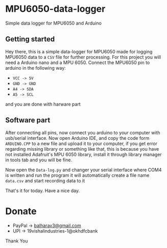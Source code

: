 # MPU6050-data-logger
Simple data logger for MPU6050 and Arduino

## Getting started 

Hey there, this is a simple data-logger for MPU6050 made for logging MPU6050 data to a `CSV` file for further processing. For this project you will need a Arduino nano and a MPU 6050. Connect the MPU6050 pin to arduino in the following way:
* `VCC -> 5V`
* `GND -> GND`
* `A4 -> SDA`
* `A5 -> SCL`

and you are done with harware part

## Software part
After connecting all pins, now connect you arduino to your computer with usb/serial interface. Now open Arduino IDE, and copy the code form `ARDUINO.CPP` to a new file and upload it to your computer, if you get error regarding missing library or something like that, this is because you have not installed Adafruit's MPU 6050 library, install it through library manager in tools tab and you will be fine.

Now open the `Data-log.py` and changer your serial interface where COM4 is written and run the program it will automatically create a file name `data.csv` and start recording data to it

That's it for today. Have a nice day.

# Donate
* PayPal -> balharav3@gmail.com
* UPI -> 19vishalindustries-1@okhdfcbank

Thank You
